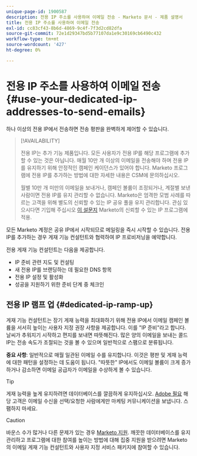 ```yaml
---
unique-page-id: 1900587
description: 전용 IP 주소를 사용하여 이메일 전송 - Marketo 문서 - 제품 설명서
title: 전용 IP 주소를 사용하여 이메일 전송
exl-id: cc83cf43-8b6d-4869-9c4f-7f3d2cd82dfa
source-git-commit: 72e1d29347bd5b77107da1e9c30169cb6490c432
workflow-type: tm+mt
source-wordcount: '427'
ht-degree: 0%

---
```


# 전용 IP 주소를 사용하여 이메일 전송 {#use-your-dedicated-ip-addresses-to-send-emails}

하나 이상의 전용 IP에서 전송하면 전송 평판을 완벽하게 제어할 수 있습니다.

>[!AVAILABILITY]
>
>전용 IP는 추가 기능 제품입니다. 모든 사용자가 전용 IP를 해당 프로그램에 추가할 수 있는 것은 아닙니다. 매월 10만 개 이상의 이메일을 전송해야 하며 전용 IP를 유지하기 위해 안정적인 캠페인 케이던스가 있어야 합니다. Marketo 프로그램에 전용 IP를 추가하는 방법에 대한 자세한 내용은 CSM에 문의하십시오.
>
>월별 10만 개 미만의 이메일을 보내거나, 캠페인 볼륨이 조정되거나, 계절별 보낸 사람이면 전용 IP를 유지 관리할 수 없습니다. Marketo은 엄격한 모범 사례를 따르는 고객을 위해 별도의 신뢰할 수 있는 IP 공유 풀을 유지 관리합니다. 관심 있으시다면 기입해 주십시오 [이 설문지](https://na-sjg.marketo.com/lp/marketoprivacydemo/Trusted-IP-Sending-Range-Program.html) Marketo의 신뢰할 수 있는 IP 프로그램에 적용.

모든 Marketo 계정은 공유 IP에서 시작되므로 메일링을 즉시 시작할 수 있습니다. 전용 IP를 추가하는 경우 게재 기능 컨설턴트와 협력하여 IP 프로비저닝을 예약합니다.

전용 게재 기능 컨설턴트는 다음을 제공합니다.

* IP 준비 관련 지도 및 컨설팅
* 새 전용 IP를 브랜딩하는 데 필요한 DNS 항목
* 전용 IP 설정 및 활성화
* 성공을 지원하기 위한 준비 단계 중 체크인

## 전용 IP 램프 업 {#dedicated-ip-ramp-up}

게재 기능 컨설턴트는 장기 게재 능력을 최대화하기 위해 전용 IP에서 이메일 캠페인 볼륨을 서서히 높이는 사용자 지정 권장 사항을 제공합니다. 이를 &quot;IP 준비&quot;라고 합니다. 날씨가 추워지기 시작하고 편지를 보내면 따뜻해진다. 많은 양의 이메일을 보내는 콜드 IP는 전송 속도가 조절되는 것을 볼 수 있으며 일반적으로 스팸으로 분류됩니다.

**중요 사항**: 일반적으로 매월 일관된 이메일 수를 유지합니다. 이것은 평판 및 게재 능력에 대한 패턴을 설정하는 데 도움이 됩니다. &quot;따뜻한&quot; IP에서도 이메일 볼륨이 크게 증가하거나 감소하면 이메일 공급자가 이메일을 수상하게 볼 수 있습니다.

>[!TIP]
>
>게재 능력을 높게 유지하려면 데이터베이스를 깔끔하게 유지하십시오. [Adobe 필요](https://www.adobe.com/legal/terms/aup.html) 해당 고객은 이메일 수신을 선택/요청한 사람에게만 마케팅 커뮤니케이션을 보냅니다. 스팸하지 마세요.

>[!CAUTION]
>
>바운스 수가 많거나 다른 문제가 있는 경우 [Marketo 지원](https://nation.marketo.com/t5/Support/ct-p/Support). 깨끗한 데이터베이스를 유지 관리하고 프로그램에 대한 참여를 높이는 방법에 대해 집중 지원을 받으려면 Marketo의 이메일 게재 기능 컨설턴트와 사용자 지정 서비스 패키지에 참여할 수 있습니다.
